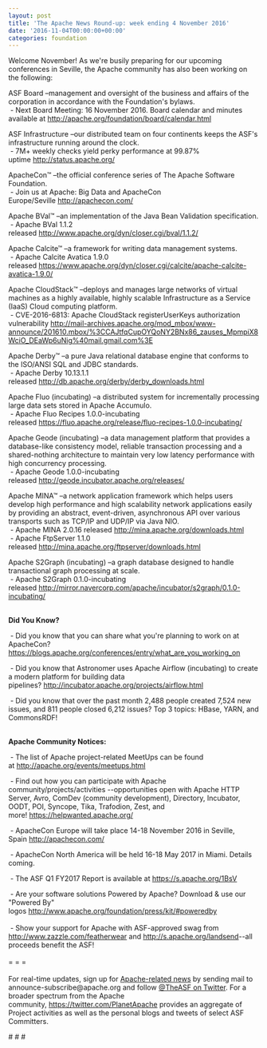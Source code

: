 ```yaml
---
layout: post
title: 'The Apache News Round-up: week ending 4 November 2016'
date: '2016-11-04T00:00:00+00:00'
categories: foundation
---
```

<p>Welcome November! As we're busily preparing for our upcoming conferences in Seville, the Apache community has also been working on the following:</p> 
  <div> 
    <p>ASF Board –management and oversight of the business and affairs of the corporation in accordance with the Foundation's bylaws.<br />&nbsp;- Next Board Meeting: 16 November 2016. Board calendar and minutes available at <a href="http://apache.org/foundation/board/calendar.html">http://apache.org/foundation/board/calendar.html</a></p> 
    <p>ASF Infrastructure –our distributed team on four continents keeps the ASF's infrastructure running around the clock.<br />&nbsp;- 7M+ weekly checks yield perky performance at 99.87% uptime&nbsp;<a href="http://status.apache.org/">http://status.apache.org/</a></p> 
  </div> 
  <div> 
    <p><a href="http://status.apache.org/"></a>ApacheCon™ –the official conference series of The Apache Software Foundation.<br />&nbsp;- Join us at Apache: Big Data and ApacheCon Europe/Seville&nbsp;<a href="http://apachecon.com/">http://apachecon.com/</a><br /></p> 
    <p>Apache BVal™ –an implementation of the Java Bean Validation specification.<br />&nbsp;- Apache BVal 1.1.2 released&nbsp;<a href="http://www.apache.org/dyn/closer.cgi/bval/1.1.2/">http://www.apache.org/dyn/closer.cgi/bval/1.1.2/</a></p> 
    <p>Apache Calcite™ –a framework for writing data management systems.<br />&nbsp;- Apache Calcite Avatica 1.9.0 released&nbsp;<a href="https://www.apache.org/dyn/closer.cgi/calcite/apache-calcite-avatica-1.9.0/">https://www.apache.org/dyn/closer.cgi/calcite/apache-calcite-avatica-1.9.0/</a></p> 
    <p>Apache CloudStack™ –deploys and manages large networks of virtual machines as a highly available, highly scalable Infrastructure as a Service (IaaS) Cloud computing platform.<br />&nbsp;- CVE-2016-6813: Apache CloudStack registerUserKeys authorization vulnerability&nbsp;<a href="http://mail-archives.apache.org/mod_mbox/www-announce/201610.mbox/%3CCAJtfqCupOYQoNY2BNx86_zauses_MpmpiX8WciO_DEaWp6uNig%40mail.gmail.com%3E">http://mail-archives.apache.org/mod_mbox/www-announce/201610.mbox/%3CCAJtfqCupOYQoNY2BNx86_zauses_MpmpiX8WciO_DEaWp6uNig%40mail.gmail.com%3E</a></p> 
    <p>Apache Derby™ –a pure Java relational database engine that conforms to the ISO/ANSI SQL and JDBC standards.<br />&nbsp;- Apache Derby 10.13.1.1 released&nbsp;<a href="http://db.apache.org/derby/derby_downloads.html">http://db.apache.org/derby/derby_downloads.html</a></p> 
    <p>Apache Fluo (incubating)&nbsp;–a distributed system for incrementally processing large data sets stored in Apache Accumulo.<br />&nbsp;- Apache Fluo Recipes 1.0.0-incubating released&nbsp;<a href="https://fluo.apache.org/release/fluo-recipes-1.0.0-incubating/">https://fluo.apache.org/release/fluo-recipes-1.0.0-incubating/</a> </p> 
    <p>Apache Geode (incubating)&nbsp;–a data management platform that provides a database-like consistency model, reliable transaction processing and a shared-nothing architecture to maintain very low latency performance with high concurrency processing.<br />&nbsp;- Apache Geode 1.0.0-incubating released&nbsp;<a href="http://geode.incubator.apache.org/releases/">http://geode.incubator.apache.org/releases/</a></p> 
    <p>Apache MINA™ –a network application framework which helps users develop high performance and high scalability network applications easily by providing an abstract, event-driven, asynchronous API over various transports such as TCP/IP and UDP/IP via Java NIO.<br />&nbsp;-&nbsp;Apache MINA 2.0.16 released&nbsp;<a href="http://mina.apache.org/downloads.html">http://mina.apache.org/downloads.html</a><br />&nbsp;- Apache FtpServer 1.1.0 released&nbsp;<a href="http://mina.apache.org/ftpserver/downloads.html">http://mina.apache.org/ftpserver/downloads.html</a></p> 
    <p>Apache S2Graph&nbsp;(incubating) –a graph database designed to handle transactional graph processing at scale.<br />&nbsp;- Apache S2Graph 0.1.0-incubating released&nbsp;<a href="http://mirror.navercorp.com/apache/incubator/s2graph/0.1.0-incubating/">http://mirror.navercorp.com/apache/incubator/s2graph/0.1.0-incubating/</a></p> 
    <p><strong><br />Did You Know?</strong></p> 
    <p><a href="http://qpid.apache.org/download.html"></a></p> 
    <p>&nbsp;- Did you know that you can share what you're planning to work on at ApacheCon? <a href="https://blogs.apache.org/conferences/entry/what_are_you_working_on">https://blogs.apache.org/conferences/entry/what_are_you_working_on</a></p> 
    <p>&nbsp;- Did you know that Astronomer uses Apache Airflow (incubating) to create a modern platform for building data pipelines?&nbsp;<a href="http://incubator.apache.org/projects/airflow.html">http://incubator.apache.org/projects/airflow.html</a></p> 
    <p>&nbsp;-&nbsp;Did you know that over the past month 2,488 people created 7,524 new issues, and 811 people closed 6,212 issues? Top 3 topics: HBase, YARN, and CommonsRDF!&nbsp;</p> 
  </div> 
  <div> 
    <p><strong><br />Apache Community Notices:</strong></p> 
  </div> 
  <div> 
    <div> 
      <p>&nbsp;- The list of Apache project-related MeetUps can be found at&nbsp;<a href="http://apache.org/events/meetups.html">http://apache.org/events/meetups.html</a></p> 
      <p>&nbsp;- Find out how you can participate with Apache community/projects/activities --opportunities open with&nbsp;Apache HTTP Server,&nbsp;Avro, ComDev (community development), Directory, Incubator, OODT, POI, Syncope, Tika, Trafodion, Zest, and more!&nbsp;<a href="https://helpwanted.apache.org/">https://helpwanted.apache.org/</a></p> 
    </div> 
    <p>&nbsp;- ApacheCon Europe will take place 14-18 November 2016 in Seville, Spain&nbsp;<a href="http://apachecon.com/">http://apachecon.com/</a></p> 
    <p>&nbsp;- ApacheCon North America will be held 16-18 May 2017 in Miami. Details coming.</p> 
    <div> 
      <p>&nbsp;- The ASF Q1 FY2017 Report is available at <a href="https://s.apache.org/1BsV">https://s.apache.org/1BsV</a></p> 
    </div> 
    <div>&nbsp;- Are your software solutions Powered by Apache? Download &amp; use our &quot;Powered By&quot; logos&nbsp;<a href="http://www.apache.org/foundation/press/kit/#poweredby">http://www.apache.org/foundation/press/kit/#poweredby</a></div> 
    <div><br /></div> 
    <div>&nbsp;- Show your support for Apache with ASF-approved swag from <a href="http://www.zazzle.com/featherwear">http://www.zazzle.com/featherwear</a> and&nbsp;<a href="http://s.apache.org/landsend">http://s.apache.org/landsend</a>--all proceeds benefit the ASF!&nbsp;</div> 
    <div><br /></div> 
    <div>= = =</div> 
    <div><br /></div> 
    <div>For real-time updates, sign up for <a href="http://apache.org/foundation/mailinglists.html#foundation-announce">Apache-related news</a> by sending mail to announce-subscribe@apache.org and follow <a href="https://twitter.com/TheASF">@TheASF on Twitter</a>. For a broader spectrum from the Apache community,&nbsp;<a href="http://s.apache.org/landsend">https://twitter.com/PlanetApache</a> provides an aggregate of Project activities as well as the personal blogs and tweets of select ASF Committers.</div> 
  </div> 
  <p># # #</p>
